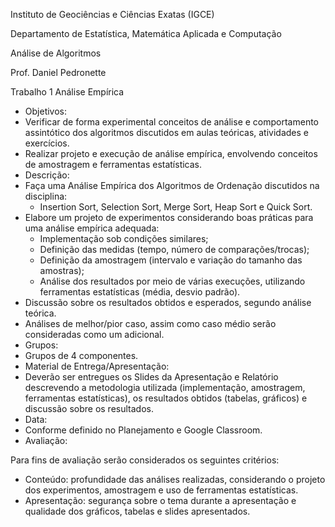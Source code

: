 ﻿Instituto de Geociências e Ciências Exatas (IGCE)

Departamento de Estatística, Matemática Aplicada e Computação

Análise de Algoritmos 

Prof. Daniel Pedronette

Trabalho 1 Análise Empírica

- Objetivos:
- Verificar de forma experimental conceitos de análise e comportamento assintótico dos algoritmos discutidos em aulas teóricas, atividades e exercícios.
- Realizar projeto e execução de análise empírica, envolvendo conceitos de amostragem e ferramentas estatísticas.
- Descrição:
- Faça uma Análise Empírica dos Algoritmos de Ordenação discutidos na disciplina: 
  - Insertion Sort, Selection Sort, Merge Sort, Heap Sort e Quick Sort.
- Elabore um projeto de experimentos considerando boas práticas para uma análise empírica adequada:
  - Implementação sob condições similares;
  - Definição das medidas (tempo, número de comparações/trocas);
  - Definição da amostragem (intervalo e variação do tamanho das amostras);
  - Análise dos resultados por meio de várias execuções, utilizando ferramentas estatísticas (média, desvio padrão).
- Discussão sobre os resultados obtidos e esperados, segundo análise teórica.
- Análises de melhor/pior caso, assim como caso médio serão consideradas como um adicional.
- Grupos:
- Grupos de 4 componentes.
- Material de Entrega/Apresentação:
- Deverão  ser  entregues  os  Slides  da  Apresentação  e  Relatório  descrevendo  a metodologia  utilizada  (implementação,  amostragem,  ferramentas  estatísticas),  os resultados obtidos (tabelas, gráficos) e discussão sobre os resultados.
- Data:
- Conforme definido no Planejamento e Google Classroom.
- Avaliação:

Para fins de avaliação serão considerados os seguintes critérios:

- Conteúdo:  profundidade  das  análises  realizadas,  considerando  o  projeto  dos experimentos, amostragem e uso de ferramentas estatísticas.
- Apresentação:  segurança sobre o tema durante a apresentação e qualidade dos gráficos, tabelas e slides apresentados. 
